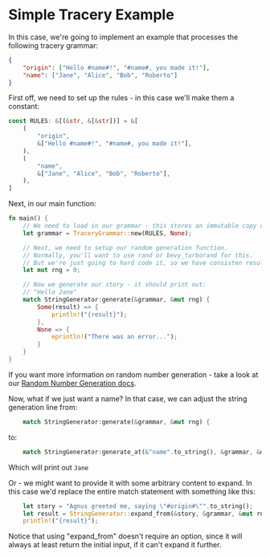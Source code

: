# Simple Tracery Example

In this case, we're going to implement an example that processes the following tracery grammar:

```json
{
    "origin": ["Hello #name#!", "#name#, you made it!"],
    "name": ["Jane", "Alice", "Bob", "Roberto"]
}
```

First off, we need to set up the rules - in this case we'll make them a constant:

```rust
const RULES: &[(&str, &[&str])] = &[
    (
        "origin",
        &["Hello #name#!", "#name#, you made it!"],
    ),
    (
        "name",
        &["Jane", "Alice", "Bob", "Roberto"],
    ),
]
```

Next, in our main function:

```rust
fn main() {
    // We need to load in our grammar - this stores an immutable copy of our ruleset
    let grammar = TraceryGrammar::new(RULES, None);

    // Next, we need to setup our random generation function.
    // Normally, you'll want to use rand or bevy_turborand for this.
    // But we're just going to hard code it, so we have consisten results.
    let mut rng = 0;

    // Now we generate our story - it should print out:
    // "Hello Jane"
    match StringGenerator:generate(&grammar, &mut rng) {
        Some(result) => {
            println!("{result}");
        },
        None => {
            eprintln!("There was an error...");
        }
    } 
}
```

If you want more information on random number generation - take a look at our [Random Number Generation docs](./random_generation_traits.md).

Now, what if we just want a name?
In that case, we can adjust the string generation line from:

```rust
    match StringGenerator:generate(&grammar, &mut rng) {
```

to:

```rust
    match StringGenerator:generate_at(&"name".to_string(), &grammar, &mut rng) {
```

Which will print out `Jane`

Or - we might want to provide it with some arbitrary content to expand. In this case we'd replace the entire match statement with something like this:

```rust
    let story = "Agnus greeted me, saying \"#origin#\"".to_string();
    let result = StringGenerator::expand_from(&story, &grammar, &mut rng);
    println!("{result}");
```

Notice that using "expand_from" doesn't require an option, since it will always at least return the initial input, if it can't expand it further.

